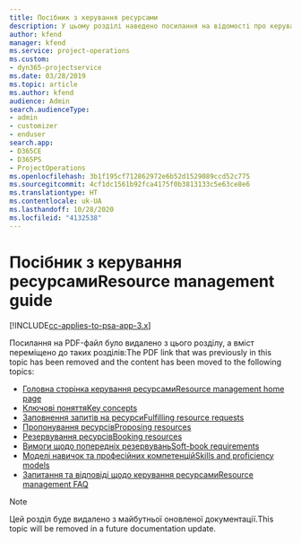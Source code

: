 ```yaml
---
title: Посібник з керування ресурсами
description: У цьому розділі наведено посилання на відомості про керування ресурсами в Project Service Automation
author: kfend
manager: kfend
ms.service: project-operations
ms.custom:
- dyn365-projectservice
ms.date: 03/28/2019
ms.topic: article
ms.author: kfend
audience: Admin
search.audienceType:
- admin
- customizer
- enduser
search.app:
- D365CE
- D365PS
- ProjectOperations
ms.openlocfilehash: 3b1f195cf712862972e6b52d1529089ccd52c775
ms.sourcegitcommit: 4cf1dc1561b92fca4175f0b3813133c5e63ce8e6
ms.translationtype: HT
ms.contentlocale: uk-UA
ms.lasthandoff: 10/28/2020
ms.locfileid: "4132538"
---
```

# <a name="resource-management-guide"></a><span data-ttu-id="d2ee6-103">Посібник з керування ресурсами</span><span class="sxs-lookup"><span data-stu-id="d2ee6-103">Resource management guide</span></span>

[!INCLUDE[cc-applies-to-psa-app-3.x](../../includes/cc-applies-to-psa-app-3x.md)]

<span data-ttu-id="d2ee6-104">Посилання на PDF-файл було видалено з цього розділу, а вміст переміщено до таких розділів:</span><span class="sxs-lookup"><span data-stu-id="d2ee6-104">The PDF link that was previously in this topic has been removed and the content has been moved to the following topics:</span></span>

- [<span data-ttu-id="d2ee6-105">Головна сторінка керування ресурсами</span><span class="sxs-lookup"><span data-stu-id="d2ee6-105">Resource management home page</span></span>](../resource-management-home-page.md)
- [<span data-ttu-id="d2ee6-106">Ключові поняття</span><span class="sxs-lookup"><span data-stu-id="d2ee6-106">Key concepts</span></span>](../reports-key-concepts.md)
- [<span data-ttu-id="d2ee6-107">Заповнення запитів на ресурси</span><span class="sxs-lookup"><span data-stu-id="d2ee6-107">Fulfilling resource requests</span></span>](../resource-management-fulfill-requests.md)
- [<span data-ttu-id="d2ee6-108">Пропонування ресурсів</span><span class="sxs-lookup"><span data-stu-id="d2ee6-108">Proposing resources</span></span>](../resource-management-propose-resources.md)
- [<span data-ttu-id="d2ee6-109">Резервування ресурсів</span><span class="sxs-lookup"><span data-stu-id="d2ee6-109">Booking resources</span></span>](../resource-management-book-resources-scheduleboard.md)
- [<span data-ttu-id="d2ee6-110">Вимоги щодо попередніх резервувань</span><span class="sxs-lookup"><span data-stu-id="d2ee6-110">Soft-book requirements</span></span>](../resource-management-softbook-requirements.md)
- [<span data-ttu-id="d2ee6-111">Моделі навичок та професійних компетенцій</span><span class="sxs-lookup"><span data-stu-id="d2ee6-111">Skills and proficiency models</span></span>](../resource-management-skills-proficiency.md)
- [<span data-ttu-id="d2ee6-112">Запитання та відповіді щодо керування ресурсами</span><span class="sxs-lookup"><span data-stu-id="d2ee6-112">Resource management FAQ</span></span>](../resource-management-faq.md)

> [!NOTE]
> <span data-ttu-id="d2ee6-113">Цей розділ буде видалено з майбутньої оновленої документації.</span><span class="sxs-lookup"><span data-stu-id="d2ee6-113">This topic will be removed in a future documentation update.</span></span> 
